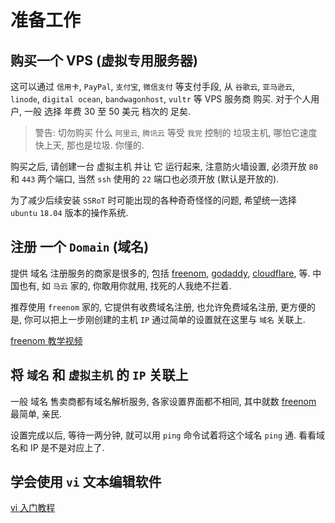 # 准备工作

## 购买一个 VPS (虚拟专用服务器) 
这可以通过 `信用卡`, `PayPal`, `支付宝`, `微信支付` 等支付手段, 从 `谷歌云`, `亚马逊云`, `linode`, `digital ocean`, `bandwagonhost`, `vultr` 等 VPS 服务商 购买. 对于个人用户, 一般 选择 年费 30 至 50 美元 档次的 足矣.

> 警告: 切勿购买 什么 `阿里云`, `腾讯云` 等受 `我党` 控制的 垃圾主机, 哪怕它速度快上天, 那也是垃圾. 你懂的.

购买之后, 请创建一台 虚拟主机 并让 它 运行起来, 注意防火墙设置, 必须开放 `80` 和 `443` 两个端口, 当然 `ssh` 使用的 `22` 端口也必须开放 (默认是开放的).

为了减少后续安装 `SSRoT` 时可能出现的各种奇奇怪怪的问题, 希望统一选择 `ubuntu` `18.04` 版本的操作系统.

## 注册 一个 `Domain` (域名)

提供 域名 注册服务的商家是很多的, 包括 [freenom](https://freenom.com), [godaddy](https://godaddy.com), [cloudflare](https://cloudflare.com), 等. 中国也有, 如 `马云` 家的, 你敢用你就用, 找死的人我绝不拦着.

推荐使用 `freenom` 家的, 它提供有收费域名注册, 也允许免费域名注册, 更方便的是, 你可以把上一步刚创建的主机 `IP` 通过简单的设置就在这里与 `域名` 关联上. 

[freenom 教学视频](https://www.youtube.com/watch?v=IAZDrtmQeh0)

## 将 `域名` 和 `虚拟主机` 的 `IP` 关联上
一般 域名 售卖商都有域名解析服务, 各家设置界面都不相同, 其中就数 [freenom](https://freenom.com) 最简单, 亲民.

设置完成以后, 等待一两分钟, 就可以用 `ping` 命令试着将这个域名 `ping` 通. 看看域名和 IP 是不是对应上了.

## 学会使用 `vi` 文本编辑软件
[vi 入门教程](http://www.runoob.com/linux/linux-vim.html)
